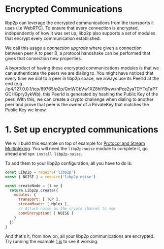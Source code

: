 # Encrypted Communications

libp2p can leverage the encrypted communications from the transports it uses (i.e WebRTC). To ensure that every connection is encrypted, independently of how it was set up, libp2p also supports a set of modules that encrypt every communication established.

We call this usage a _connection upgrade_ where given a connection between peer A to peer B, a protocol handshake can be performed that gives that connection new properties.

A byproduct of having these encrypted communications modules is that we can authenticate the peers we are dialing to. You might have noticed that every time we dial to a peer in libp2p space, we always use its PeerId at the end (e.g /ip4/127.0.0.1/tcp/89765/p2p/QmWCbVw1XZ8hiYBwwshPce2yaTDYTqTaP7GCHGpry3ykWb), this PeerId is generated by hashing the Public Key of the peer. With this, we can create a crypto challenge when dialing to another peer and prove that peer is the owner of a PrivateKey that matches the Public Key we know.

# 1. Set up encrypted communications

We will build this example on top of example for [Protocol and Stream Multiplexing](../protocol-and-stream-multiplexing). You will need the `libp2p-noise` module to complete it, go ahead and `npm install libp2p-noise`.

To add them to your libp2p configuration, all you have to do is:

```JavaScript
const Libp2p = require('libp2p')
const { NOISE } = require('libp2p-noise')

const createNode = () => {
  return Libp2p.create({
    modules: {
      transport: [ TCP ],
      streamMuxer: [ Mplex ],
      // Attach noise as the crypto channel to use
      connEncryption: [ NOISE ]
    }
  })
}
```

And that's it, from now on, all your libp2p communications are encrypted. Try running the example [1.js](./1.js) to see it working.
